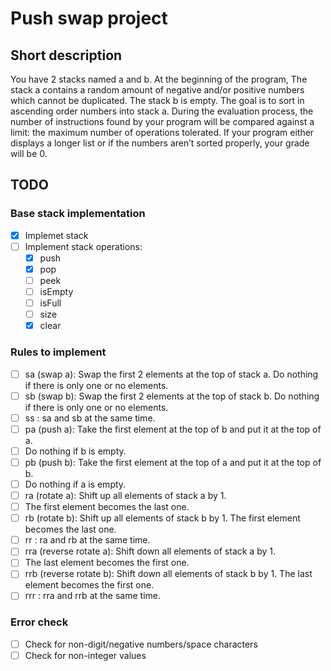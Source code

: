 # Push swap project

## Short description

You have 2 stacks named a and b.
At the beginning of the program, The stack a contains a random amount of negative and/or positive numbers which cannot be duplicated. The stack b is empty. The goal is to sort in ascending order numbers into stack a. During the evaluation process, the number of instructions found by your program will be compared against a limit: the maximum number of operations tolerated. If your program either displays a longer list or if the numbers aren’t sorted properly, your grade will be 0.

## TODO

### Base stack implementation

- [x] Implemet stack
- [ ] Implement stack operations:
  - [x] push
  - [x] pop
  - [ ] peek
  - [ ] isEmpty
  - [ ] isFull
  - [ ] size
  - [x] clear

### Rules to implement

- [ ] sa (swap a): Swap the first 2 elements at the top of stack a. Do nothing if there is only one or no elements.
- [ ] sb (swap b): Swap the first 2 elements at the top of stack b. Do nothing if there is only one or no elements.
- [ ] ss : sa and sb at the same time.
- [ ] pa (push a): Take the first element at the top of b and put it at the top of a.
- [ ] Do nothing if b is empty.
- [ ] pb (push b): Take the first element at the top of a and put it at the top of b.
- [ ] Do nothing if a is empty.
- [ ] ra (rotate a): Shift up all elements of stack a by 1.
- [ ] The first element becomes the last one.
- [ ] rb (rotate b): Shift up all elements of stack b by 1. The first element becomes the last one.
- [ ] rr : ra and rb at the same time.
- [ ] rra (reverse rotate a): Shift down all elements of stack a by 1.
- [ ] The last element becomes the first one.
- [ ] rrb (reverse rotate b): Shift down all elements of stack b by 1. The last element becomes the first one.
- [ ] rrr : rra and rrb at the same time.

### Error check

- [ ] Check for non-digit/negative numbers/space characters
- [ ] Check for non-integer values
